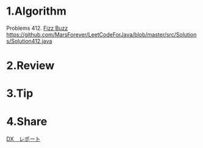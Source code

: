 # 1.Algorithm

Problems 412. [Fizz Buzz](https://leetcode.com/problems/fizz-buzz/submissions/)
https://github.com/MarsForever/LeetCodeForJava/blob/master/src/Solutions/Solution412.java
# 2.Review


# 3.Tip


# 4.Share
[DX　レポート](http://www.meti.go.jp/press/2018/09/20180907010/20180907010-3.pdf)